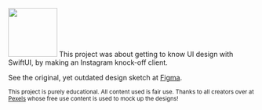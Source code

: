 <img src="https://user-images.githubusercontent.com/48943807/191544803-817105a1-8529-42cd-9aad-0842af3fb3ba.png" height="100" />
This project was about getting to know UI design with SwiftUI, by making an Instagram knock-off client.

See the original, yet outdated design sketch at [Figma](https://www.figma.com/proto/aojSAyqTbrkbcIo2SFdRvZ/Swiftgram).

<sub>This project is purely educational. All content used is fair use. Thanks to all creators over at [Pexels](https://www.pexels.com) whose free use content is used to mock up the designs!
